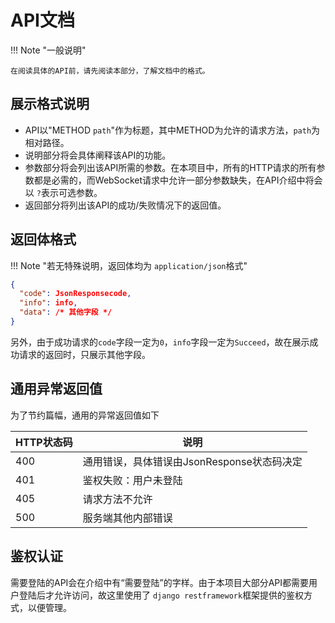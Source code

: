 # API文档

!!! Note "一般说明"

    在阅读具体的API前，请先阅读本部分，了解文档中的格式。

## 展示格式说明

- API以"METHOD `path`"作为标题，其中METHOD为允许的请求方法，`path`为相对路径。
- 说明部分将会具体阐释该API的功能。
- 参数部分将会列出该API所需的参数。在本项目中，所有的HTTP请求的所有参数都是必需的，而WebSocket请求中允许一部分参数缺失，在API介绍中将会以 `?`表示可选参数。
- 返回部分将列出该API的成功/失败情况下的返回值。

## 返回体格式

!!! Note "若无特殊说明，返回体均为 `application/json`格式"

```json
{
  "code": JsonResponsecode,
  "info": info,
  "data": /* 其他字段 */
}
```

另外，由于成功请求的`code`字段一定为`0`，`info`字段一定为`Succeed`，故在展示成功请求的返回时，只展示其他字段。

## 通用异常返回值

为了节约篇幅，通用的异常返回值如下

| HTTP状态码 | 说明                                       |
| ---------- | ------------------------------------------ |
| 400        | 通用错误，具体错误由JsonResponse状态码决定 |
| 401        | 鉴权失败：用户未登陆                       |
| 405        | 请求方法不允许                             |
| 500        | 服务端其他内部错误                         |

## 鉴权认证

需要登陆的API会在介绍中有“需要登陆”的字样。由于本项目大部分API都需要用户登陆后才允许访问，故这里使用了 `django restframework`框架提供的鉴权方式，以便管理。

